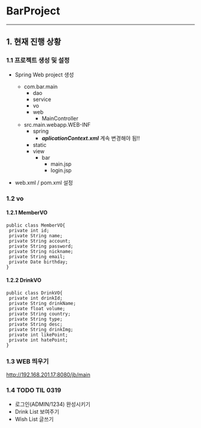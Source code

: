 # BarProject
----
## 1. 현재 진행 상황 
### 1.1 프로젝트 생성 및 설정
* Spring Web project 생성
  * com.bar.main
    * dao
    * service
    * vo
    * web
      * MainController
  * src.main.webapp.WEB-INF
    * spring
      * ***aplicationContext.xml*** 계속 변경해야 됨!!
    * static
    * view
      * bar
        * main.jsp
        * login.jsp

* web.xml / pom.xml 설정
### 1.2 vo
#### 1.2.1 MemberVO
```
public class MemberVO{
 private int id;
 private String name;
 private String account;
 private String password;
 private String nickname;
 private String email;
 private Date birthday;
}

```
#### 1.2.2 DrinkVO
```
public class DrinkVO{
 private int drinkId;
 private String drinkName;
 private float volume;
 private String country;
 private String type;
 private String desc;
 private String drinkImg;
 private int likePoint;
 private int hatePoint;
}
```

### 1.3 WEB 띄우기
http://192.168.201.17:8080/jb/main
        
### 1.4 TODO TIL 0319
* 로그인(ADMIN/1234) 완성시키기
* Drink List 보여주기
* Wish List 글쓰기
